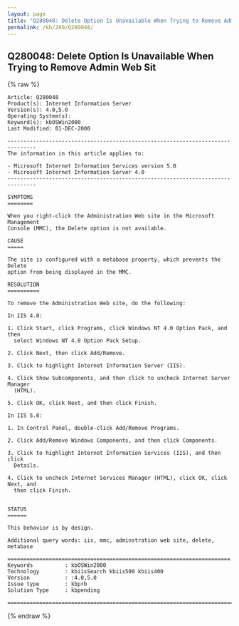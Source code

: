 ```yaml
---
layout: page
title: "Q280048: Delete Option Is Unavailable When Trying to Remove Admin Web Sit"
permalink: /kb/280/Q280048/
---
```


## Q280048: Delete Option Is Unavailable When Trying to Remove Admin Web Sit

{% raw %}

	Article: Q280048
	Product(s): Internet Information Server
	Version(s): 4.0,5.0
	Operating System(s): 
	Keyword(s): kbOSWin2000
	Last Modified: 01-DEC-2000
	
	-------------------------------------------------------------------------------
	The information in this article applies to:
	
	- Microsoft Internet Information Services version 5.0 
	- Microsoft Internet Information Server 4.0 
	-------------------------------------------------------------------------------
	
	SYMPTOMS
	========
	
	When you right-click the Administration Web site in the Microsoft Management
	Console (MMC), the Delete option is not available.
	
	CAUSE
	=====
	
	The site is configured with a metabase property, which prevents the Delete
	option from being displayed in the MMC.
	
	RESOLUTION
	==========
	
	To remove the Administration Web site, do the following:
	
	In IIS 4.0:
	
	1. Click Start, click Programs, click Windows NT 4.0 Option Pack, and then
	  select Windows NT 4.0 Option Pack Setup.
	
	2. Click Next, then click Add/Remove.
	
	3. Click to highlight Internet Information Server (IIS).
	
	4. Click Show Subcomponents, and then click to uncheck Internet Server Manager
	  (HTML).
	
	5. Click OK, click Next, and then click Finish.
	
	In IIS 5.0:
	
	1. In Control Panel, double-click Add/Remove Programs.
	
	2. Click Add/Remove Windows Components, and then click Components.
	
	3. Click to highlight Internet Information Services (IIS), and then click
	  Details.
	
	4. Click to uncheck Internet Services Manager (HTML), click OK, click Next, and
	  then click Finish.
	
	
	STATUS
	======
	
	This behavior is by design.
	
	Additional query words: iis, mmc, adminstration web site, delete, metabase
	
	======================================================================
	Keywords          : kbOSWin2000 
	Technology        : kbiisSearch kbiis500 kbiis400
	Version           : :4.0,5.0
	Issue type        : kbprb
	Solution Type     : kbpending
	
	=============================================================================
	

{% endraw %}
